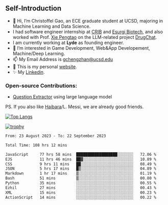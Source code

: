 ## Self-Introduction
- 👋 Hi, I’m Christoffel Gao, an ECE graduate student at UCSD, majoring in Machine Learning and Data Science.
- I had software engineer internship at [CRIB](https://www.linkedin.com/company/trycrib/) and [Esurgi Biotech](https://myesurgi.com/), and also worked with Prof. [Xie Pengtao](https://pengtaoxie.github.io/) on the LLM-related project [DrugChat](https://github.com/UCSD-AI4H/drugchat).
- I am currently working at **Lyde** as founding engineer.
- 👀 I’m interested in Game Development, Web&App Developement, Machine/Deep Learning.
- 📫 My Email Address is gchengzhan@ucsd.edu
- 🌱 This is my personal [website](https://gaochengzhan.github.io/).
- ✨ My [Linkedin](https://www.linkedin.com/in/chengzhan-christoffel-gao/).

### Open-source Contributions:
- [Question Extractor](https://github.com/nestordemeure/question_extractor) using large language model

PS. If you also like [Haibara](https://www.detectiveconanworld.com/wiki/Ai_Haibara)/L. Messi, we are already good friends.

[![Top Langs](https://github-readme-stats.vercel.app/api/top-langs/?username=gaochengzhan&layout=compact&exclude_repo=CNN-based-Image-Recognition-for-AsianGiant-Hornets,Machine-Learning-and-Data-Computing-Tongji,NLP-on-Blogs-during-COVID-19-Pandemic,CSE258-Web-Mining-and-Recommder-System,Stock-Prediction-using-LSTM-Model)](https://github.com/anuraghazra/github-readme-stats)

[![trophy](https://github-profile-trophy.vercel.app/?username=gaochengzhan&theme=flat&row=1&margin-w=12)](https://github.com/ryo-ma/github-profile-trophy)

<!--START_SECTION:waka-->

```txt
From: 23 August 2023 - To: 22 September 2023

Total Time: 108 hrs 12 mins

JavaScript     77 hrs 58 mins  ██████████████████░░░░░░░   72.06 %
EJS            11 hrs 46 mins  ██▓░░░░░░░░░░░░░░░░░░░░░░   10.89 %
CSS            9 hrs 11 mins   ██░░░░░░░░░░░░░░░░░░░░░░░   08.49 %
JSON           5 hrs 17 mins   █▒░░░░░░░░░░░░░░░░░░░░░░░   04.89 %
Markdown       1 hr 17 mins    ▒░░░░░░░░░░░░░░░░░░░░░░░░   01.19 %
Bash           51 mins         ▒░░░░░░░░░░░░░░░░░░░░░░░░   00.80 %
Python         35 mins         ░░░░░░░░░░░░░░░░░░░░░░░░░   00.55 %
Ezhil          27 mins         ░░░░░░░░░░░░░░░░░░░░░░░░░   00.43 %
XML            15 mins         ░░░░░░░░░░░░░░░░░░░░░░░░░   00.23 %
ActionScript   14 mins         ░░░░░░░░░░░░░░░░░░░░░░░░░   00.22 %
```

<!--END_SECTION:waka-->

<!---
gaochengzhan/gaochengzhan is a ✨ special ✨ repository because its `README.md` (this file) appears on your GitHub profile.
You can click the Preview link to take a look at your changes.
--->
